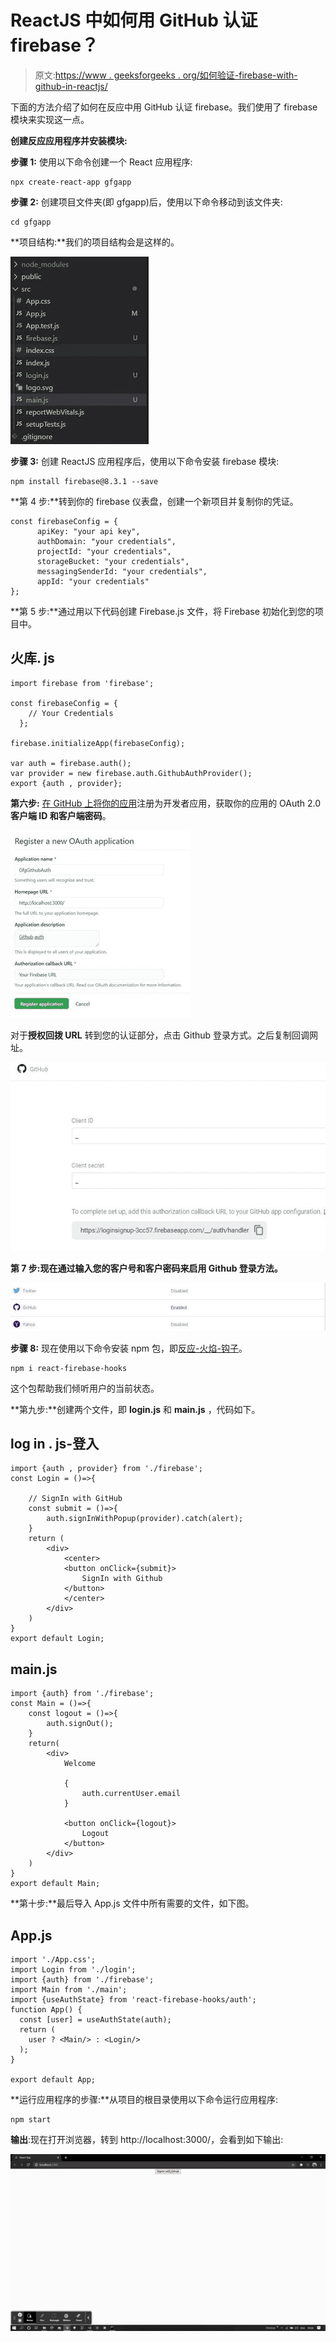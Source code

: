 # ReactJS 中如何用 GitHub 认证 firebase？

> 原文:[https://www . geeksforgeeks . org/如何验证-firebase-with-github-in-reactjs/](https://www.geeksforgeeks.org/how-to-authenticate-firebase-with-github-in-reactjs/)

下面的方法介绍了如何在反应中用 GitHub 认证 firebase。我们使用了 firebase 模块来实现这一点。

**创建反应应用程序并安装模块:**

**步骤 1:** 使用以下命令创建一个 React 应用程序:

```
npx create-react-app gfgapp
```

**步骤 2:** 创建项目文件夹(即 gfgapp)后，使用以下命令移动到该文件夹:

```
cd gfgapp
```

**项目结构:**我们的项目结构会是这样的。

![](img/69a285aa81c878c87056c30e94b4bc2b.png)

**步骤 3:** 创建 ReactJS 应用程序后，使用以下命令安装 firebase 模块:

```
npm install firebase@8.3.1 --save
```

**第 4 步:**转到你的 firebase 仪表盘，创建一个新项目并复制你的凭证。

```
const firebaseConfig = {
      apiKey: "your api key",
      authDomain: "your credentials",
      projectId: "your credentials",
      storageBucket: "your credentials",
      messagingSenderId: "your credentials",
      appId: "your credentials"
};
```

**第 5 步:**通过用以下代码创建 Firebase.js 文件，将 Firebase 初始化到您的项目中。

## 火库. js

```
import firebase from 'firebase';

const firebaseConfig = {
    // Your Credentials
  };

firebase.initializeApp(firebaseConfig);

var auth = firebase.auth();
var provider = new firebase.auth.GithubAuthProvider();
export {auth , provider};
```

**第六步:** [在 GitHub 上将你的应用](https://github.com/settings/applications/new)注册为开发者应用，获取你的应用的 OAuth 2.0 **客户端 ID 和客户端密码**。

![](img/dec8028129f02efc1f8379a2e7538e92.png)

对于**授权回拨 URL** 转到您的认证部分，点击 Github 登录方式。之后复制回调网址。

![](img/bc6494b8e10b988d308ca4e4e620cbf7.png)

**第 7 步:**现在通过输入您的**客户号和客户密码来启用 Github 登录方法。**

![](img/fd4dd0f7ec1af3beab00f1e1d1770d2f.png)

**步骤 8:** 现在使用以下命令安装 npm 包，即[反应-火焰-钩子](https://www.npmjs.com/package/react-firebase-hooks)。

```
npm i react-firebase-hooks
```

这个包帮助我们倾听用户的当前状态。

**第九步:**创建两个文件，即 **login.js** 和 **main.js** ，代码如下。

## log in . js-登入

```
import {auth , provider} from './firebase';
const Login = ()=>{

    // SignIn with GitHub
    const submit = ()=>{
        auth.signInWithPopup(provider).catch(alert);
    }
    return (
        <div>
            <center>
            <button onClick={submit}>
                SignIn with Github
            </button>
            </center>
        </div>
    )
}
export default Login;
```

## main.js

```
import {auth} from './firebase';
const Main = ()=>{
    const logout = ()=>{
        auth.signOut();
    }
    return(
        <div>
            Welcome 

            {
                auth.currentUser.email
            }

            <button onClick={logout}>
                Logout
            </button>  
        </div>
    )
}
export default Main;
```

**第十步:**最后导入 App.js 文件中所有需要的文件，如下图。

## App.js

```
import './App.css';
import Login from './login';
import {auth} from './firebase';
import Main from './main';
import {useAuthState} from 'react-firebase-hooks/auth';
function App() {
  const [user] = useAuthState(auth);
  return (
    user ? <Main/> : <Login/>
  );
}

export default App;
```

**运行应用程序的步骤:**从项目的根目录使用以下命令运行应用程序:

```
npm start
```

**输出**:现在打开浏览器，转到 http://localhost:3000/，会看到如下输出:

![](img/878b10b83376d60b09949c7314842ad3.png)